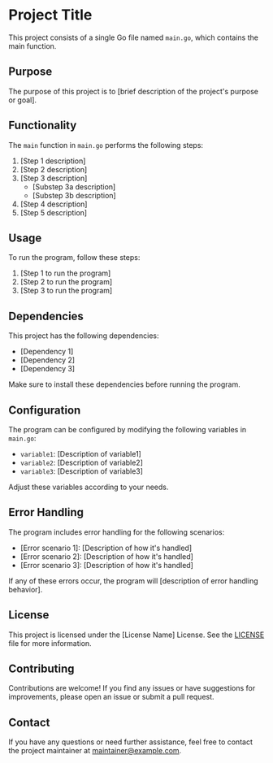 # Project Title

This project consists of a single Go file named `main.go`, which contains the main function.

## Purpose

The purpose of this project is to [brief description of the project's purpose or goal].

## Functionality

The `main` function in `main.go` performs the following steps:

1. [Step 1 description]
2. [Step 2 description]
3. [Step 3 description]
   - [Substep 3a description]
   - [Substep 3b description]
4. [Step 4 description]
5. [Step 5 description]

## Usage

To run the program, follow these steps:

1. [Step 1 to run the program]
2. [Step 2 to run the program]
3. [Step 3 to run the program]

## Dependencies

This project has the following dependencies:

- [Dependency 1]
- [Dependency 2]
- [Dependency 3]

Make sure to install these dependencies before running the program.

## Configuration

The program can be configured by modifying the following variables in `main.go`:

- `variable1`: [Description of variable1]
- `variable2`: [Description of variable2]
- `variable3`: [Description of variable3]

Adjust these variables according to your needs.

## Error Handling

The program includes error handling for the following scenarios:

- [Error scenario 1]: [Description of how it's handled]
- [Error scenario 2]: [Description of how it's handled]
- [Error scenario 3]: [Description of how it's handled]

If any of these errors occur, the program will [description of error handling behavior].

## License

This project is licensed under the [License Name] License. See the [LICENSE](LICENSE) file for more information.

## Contributing

Contributions are welcome! If you find any issues or have suggestions for improvements, please open an issue or submit a pull request.

## Contact

If you have any questions or need further assistance, feel free to contact the project maintainer at [maintainer@example.com](mailto:maintainer@example.com).
